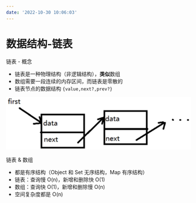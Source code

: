 ```yaml
---
date: '2022-10-30 10:06:03'
---
```


# 数据结构-链表

链表 - 概念

- 链表是一种物理结构（非逻辑结构），**类似**数组
- 数组需要一段连续的内存区间，而链表是零散的
- 链表节点的数据结构 `{value,next?,prev?}`

![image](./images/20221030101411.webp)

链表 & 数组

- 都是有序结构（Object 和 Set 无序结构，Map 有序结构）
- 链表：查询慢 O(n)，新增和删除快 O(1)
- 数组：查询快 O(1)，新增和删除慢 O(n)
- 空间复杂度都是 O(n)
